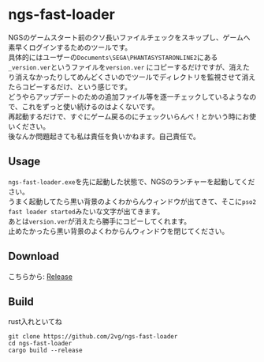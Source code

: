 ngs-fast-loader
===

NGSのゲームスタート前のクソ長いファイルチェックをスキップし、ゲームへ素早くログインするためのツールです。</br>
具体的にはユーザーの`Documents\SEGA\PHANTASYSTARONLINE2`にある`_version.ver`というファイルを`version.ver` にコピーするだけですが、消えたり消えなかったりしてめんどくさいのでツールでディレクトリを監視させて消えたらコピーするだけ、という感じです。</br>
どうやらアップデートのための追加ファイル等を逐一チェックしているようなので、これをずっと使い続けるのはよくないです。</br>
再起動するだけで、すぐにゲーム戻るのにチェックいらんべ！とかいう時にお使いください。</br>
後なんか問題起きても私は責任を負いかねます。自己責任で。</br>

## Usage

`ngs-fast-loader.exe`を先に起動した状態で、NGSのランチャーを起動してください。</br>
うまく起動してたら黒い背景のよくわからんウィンドウが出てきて、そこに`pso2 fast loader started`みたいな文字が出てきます。</br>
あとは`version.ver`が消えたら勝手にコピーしてくれます。</br>
止めたかったら黒い背景のよくわからんウィンドウを閉じてください。</br>

## Download

こちらから: [Release]()

## Build

rust入れといてね

```shell
git clone https://github.com/2vg/ngs-fast-loader
cd ngs-fast-loader
cargo build --release
```
